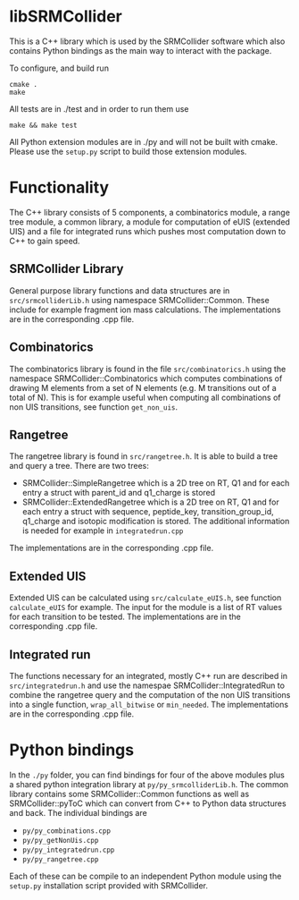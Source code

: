 
# libSRMCollider

This is a C++ library which is used by the SRMCollider software which also
contains Python bindings as the main way to interact with the package. 

To configure, and build run 

    cmake .
    make 

All tests are in ./test and in order to run them use

    make && make test

All Python extension modules are in ./py and will not be built with cmake.
Please use the `setup.py` script to build those extension modules.

# Functionality

The C++ library consists of 5 components, a combinatorics module, a range tree
module, a common library, a module for computation of eUIS (extended UIS) and a
file for integrated runs which pushes most computation down to C++ to gain
speed.

## SRMCollider Library

General purpose library functions and data structures are in `src/srmcolliderLib.h`
using namespace SRMCollider::Common. These include for example fragment ion mass calculations. 
The implementations are in the corresponding .cpp file.

## Combinatorics

The combinatorics library is found in the file `src/combinatorics.h` using the
namespace SRMCollider::Combinatorics which computes combinations of drawing M
elements from a set of N elements (e.g. M transitions out of a total of N).
This is for example useful when computing all combinations of non UIS
transitions, see function `get_non_uis`.

## Rangetree

The rangetree library is found in `src/rangetree.h`. It is able to build a tree
and query a tree. There are two trees:

- SRMCollider::SimpleRangetree which is a 2D tree on RT, Q1 and for each entry a struct with parent_id and q1_charge is stored
- SRMCollider::ExtendedRangetree which is a 2D tree on RT, Q1 and for each entry a struct with sequence, peptide_key, transition_group_id, q1_charge and isotopic modification is stored. The additional information is needed for example in `integratedrun.cpp`

The implementations are in the corresponding .cpp file.

## Extended UIS

Extended UIS can be calculated using `src/calculate_eUIS.h`, see function
`calculate_eUIS` for example. The input for the module is a list of RT values
for each transition to be tested.
The implementations are in the corresponding .cpp file.

## Integrated run 

The functions necessary for an integrated, mostly C++ run are described in 
`src/integratedrun.h` and use the namespae SRMCollider::IntegratedRun to combine
the rangetree query and the computation of the non UIS transitions into a single function, 
`wrap_all_bitwise` or `min_needed`. The implementations are in the corresponding .cpp file.


# Python bindings

In the `./py` folder, you can find bindings for four of the above modules plus a
shared python integration library at `py/py_srmcolliderLib.h`. The common library
contains some SRMCollider::Common functions as well as SRMCollider::pyToC which
can convert from C++ to Python data structures and back. The individual bindings are 

- `py/py_combinations.cpp`
- `py/py_getNonUis.cpp`
- `py/py_integratedrun.cpp`
- `py/py_rangetree.cpp`

Each of these can be compile to an independent Python module using the
`setup.py` installation script provided with SRMCollider.

